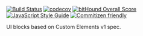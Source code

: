 [![Build Status](https://travis-ci.org/borovin/block.svg?branch=master)](https://travis-ci.org/borovin/block)
[![codecov](https://codecov.io/gh/borovin/block/branch/master/graph/badge.svg)](https://codecov.io/gh/borovin/block)
[![bitHound Overall Score](https://www.bithound.io/github/borovin/block/badges/score.svg)](https://www.bithound.io/github/borovin/block)
[![JavaScript Style Guide](https://img.shields.io/badge/code_style-standard-brightgreen.svg)](https://standardjs.com)
[![Commitizen friendly](https://img.shields.io/badge/commitizen-friendly-brightgreen.svg)](http://commitizen.github.io/cz-cli/)

UI blocks based on Custom Elements v1 spec.